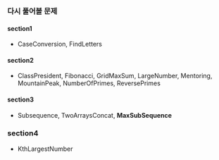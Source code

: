 ### 다시 풀어볼 문제

#### section1

- CaseConversion, FindLetters

#### section2

- ClassPresident, Fibonacci, GridMaxSum, LargeNumber, Mentoring, MountainPeak, NumberOfPrimes, ReversePrimes

#### section3

- Subsequence, TwoArraysConcat, **MaxSubSequence**

### section4 

- KthLargestNumber